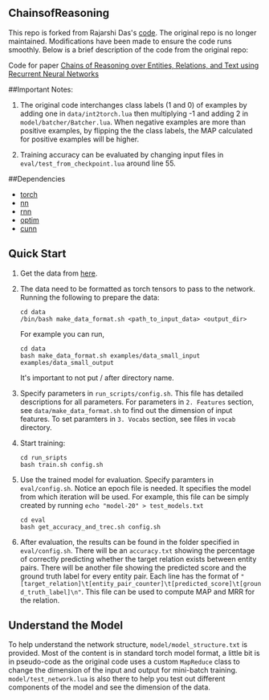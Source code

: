 ## ChainsofReasoning

This repo is forked from Rajarshi Das's [code](https://github.com/rajarshd/ChainsofReasoning). The original repo is no longer
maintained. Modifications have been made to ensure the code runs smoothly. Below is a brief description of the code from the original repo:

Code for paper [Chains of Reasoning over Entities, Relations, and Text using
Recurrent Neural Networks](https://arxiv.org/abs/1607.01426)

##Important Notes:
1. The original code interchanges class labels (1 and 0) of examples by adding one in `data/int2torch.lua` then multiplying -1
and adding 2 in `model/batcher/Batcher.lua`. When negative examples are more than positive examples, by flipping the the
class labels, the MAP calculated for positive examples will be higher. 

2. Training accuracy can be evaluated by changing input files in `eval/test_from_checkpoint.lua` around line 55. 

##Dependencies

- [torch](https://github.com/torch/torch7)
- [nn](https://github.com/torch/nn)
- [rnn](https://github.com/Element-Research/rnn)
- [optim](https://github.com/torch/optim)
- [cunn](https://github.com/torch/cunn)

## Quick Start
1. Get the data from [here](http://iesl.cs.umass.edu/downloads/akbc16/).

2. The data need to be formatted as torch tensors to pass to the network. Running the following to prepare the data:
    ```shell
    cd data
    /bin/bash make_data_format.sh <path_to_input_data> <output_dir>
    ```
   For example you can run,
   ```shell
   cd data
   bash make_data_format.sh examples/data_small_input examples/data_small_output
   ```
   It's important to not put / after directory name.
   
3. Specify parameters in `run_scripts/config.sh`. This file has detailed descriptions for all parameters. For parameters
   in `2. Features` section, see `data/make_data_format.sh` to find out the dimension of input features. To set 
   paramters in `3. Vocabs` section, see files in `vocab` directory.

4. Start training:
   ```shell
   cd run_sripts
   bash train.sh config.sh
   ```

5. Use the trained model for evaluation. Specify paramters in `eval/config.sh`. Notice an epoch file is needed. It
   specifies the model from which iteration will be used. For example, this file can be simply created by running
   `echo "model-20" > test_models.txt`
   ```shell
   cd eval
   bash get_accuracy_and_trec.sh config.sh
   ```
   
6. After evaluation, the results can be found in the folder specified in `eval/config.sh`. There will be an `accuracy.txt`
   showing the percentage of correctly predicting whether the target relation exists between entity pairs. There will be
   another file showing the predicted score and the ground truth label for every entity pair. Each line has the format of
   `"[target_relation]\t[entity_pair_counter]\t[predicted_score]\t[ground_truth_label]\n"`. This file can be used to compute
   MAP and MRR for the relation. 


## Understand the Model
To help understand the network structure, `model/model_structure.txt` is provided. Most of the content is in standard
torch model format, a little bit is in pseudo-code as the original code uses a custom `MapReduce` class to change the 
dimension of the input and output for mini-batch training. `model/test_network.lua` is also there to help you test out
different components of the model and see the dimension of the data. 


